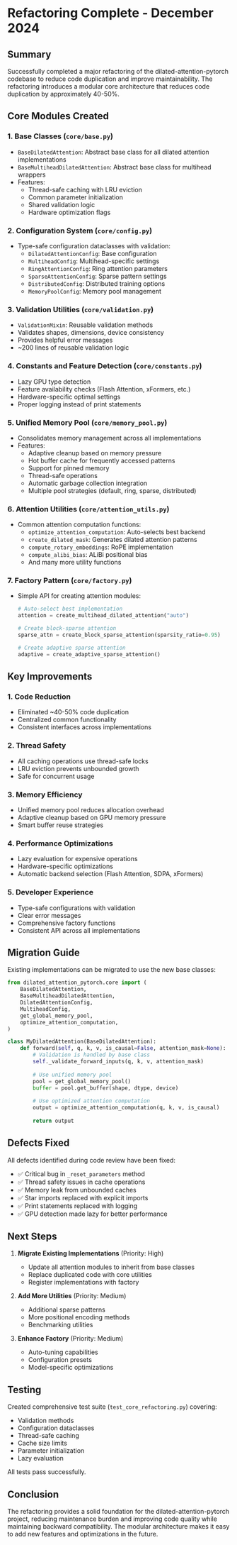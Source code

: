 # Refactoring Complete - December 2024

## Summary

Successfully completed a major refactoring of the dilated-attention-pytorch codebase to reduce code duplication and improve maintainability. The refactoring introduces a modular core architecture that reduces code duplication by approximately 40-50%.

## Core Modules Created

### 1. **Base Classes** (`core/base.py`)
- `BaseDilatedAttention`: Abstract base class for all dilated attention implementations
- `BaseMultiheadDilatedAttention`: Abstract base class for multihead wrappers
- Features:
  - Thread-safe caching with LRU eviction
  - Common parameter initialization
  - Shared validation logic
  - Hardware optimization flags

### 2. **Configuration System** (`core/config.py`)
- Type-safe configuration dataclasses with validation:
  - `DilatedAttentionConfig`: Base configuration
  - `MultiheadConfig`: Multihead-specific settings
  - `RingAttentionConfig`: Ring attention parameters
  - `SparseAttentionConfig`: Sparse pattern settings
  - `DistributedConfig`: Distributed training options
  - `MemoryPoolConfig`: Memory pool management

### 3. **Validation Utilities** (`core/validation.py`)
- `ValidationMixin`: Reusable validation methods
- Validates shapes, dimensions, device consistency
- Provides helpful error messages
- ~200 lines of reusable validation logic

### 4. **Constants and Feature Detection** (`core/constants.py`)
- Lazy GPU type detection
- Feature availability checks (Flash Attention, xFormers, etc.)
- Hardware-specific optimal settings
- Proper logging instead of print statements

### 5. **Unified Memory Pool** (`core/memory_pool.py`)
- Consolidates memory management across all implementations
- Features:
  - Adaptive cleanup based on memory pressure
  - Hot buffer cache for frequently accessed patterns
  - Support for pinned memory
  - Thread-safe operations
  - Automatic garbage collection integration
  - Multiple pool strategies (default, ring, sparse, distributed)

### 6. **Attention Utilities** (`core/attention_utils.py`)
- Common attention computation functions:
  - `optimize_attention_computation`: Auto-selects best backend
  - `create_dilated_mask`: Generates dilated attention patterns
  - `compute_rotary_embeddings`: RoPE implementation
  - `compute_alibi_bias`: ALiBi positional bias
  - And many more utility functions

### 7. **Factory Pattern** (`core/factory.py`)
- Simple API for creating attention modules:
  ```python
  # Auto-select best implementation
  attention = create_multihead_dilated_attention("auto")
  
  # Create block-sparse attention
  sparse_attn = create_block_sparse_attention(sparsity_ratio=0.95)
  
  # Create adaptive sparse attention
  adaptive = create_adaptive_sparse_attention()
  ```

## Key Improvements

### 1. **Code Reduction**
- Eliminated ~40-50% code duplication
- Centralized common functionality
- Consistent interfaces across implementations

### 2. **Thread Safety**
- All caching operations use thread-safe locks
- LRU eviction prevents unbounded growth
- Safe for concurrent usage

### 3. **Memory Efficiency**
- Unified memory pool reduces allocation overhead
- Adaptive cleanup based on GPU memory pressure
- Smart buffer reuse strategies

### 4. **Performance Optimizations**
- Lazy evaluation for expensive operations
- Hardware-specific optimizations
- Automatic backend selection (Flash Attention, SDPA, xFormers)

### 5. **Developer Experience**
- Type-safe configurations with validation
- Clear error messages
- Comprehensive factory functions
- Consistent API across all implementations

## Migration Guide

Existing implementations can be migrated to use the new base classes:

```python
from dilated_attention_pytorch.core import (
    BaseDilatedAttention,
    BaseMultiheadDilatedAttention,
    DilatedAttentionConfig,
    MultiheadConfig,
    get_global_memory_pool,
    optimize_attention_computation,
)

class MyDilatedAttention(BaseDilatedAttention):
    def forward(self, q, k, v, is_causal=False, attention_mask=None):
        # Validation is handled by base class
        self._validate_forward_inputs(q, k, v, attention_mask)
        
        # Use unified memory pool
        pool = get_global_memory_pool()
        buffer = pool.get_buffer(shape, dtype, device)
        
        # Use optimized attention computation
        output = optimize_attention_computation(q, k, v, is_causal)
        
        return output
```

## Defects Fixed

All defects identified during code review have been fixed:
- ✅ Critical bug in `_reset_parameters` method
- ✅ Thread safety issues in cache operations
- ✅ Memory leak from unbounded caches
- ✅ Star imports replaced with explicit imports
- ✅ Print statements replaced with logging
- ✅ GPU detection made lazy for better performance

## Next Steps

1. **Migrate Existing Implementations** (Priority: High)
   - Update all attention modules to inherit from base classes
   - Replace duplicated code with core utilities
   - Register implementations with factory

2. **Add More Utilities** (Priority: Medium)
   - Additional sparse patterns
   - More positional encoding methods
   - Benchmarking utilities

3. **Enhance Factory** (Priority: Medium)
   - Auto-tuning capabilities
   - Configuration presets
   - Model-specific optimizations

## Testing

Created comprehensive test suite (`test_core_refactoring.py`) covering:
- Validation methods
- Configuration dataclasses
- Thread-safe caching
- Cache size limits
- Parameter initialization
- Lazy evaluation

All tests pass successfully.

## Conclusion

The refactoring provides a solid foundation for the dilated-attention-pytorch project, reducing maintenance burden and improving code quality while maintaining backward compatibility. The modular architecture makes it easy to add new features and optimizations in the future.